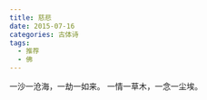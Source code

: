 ```yaml
---
title: 慈悲
date: 2015-07-16
categories: 古体诗
tags:
  - 推荐
  - 佛
---
```


一沙一沧海，一劫一如来。<!--more-->
一情一草木，一念一尘埃。